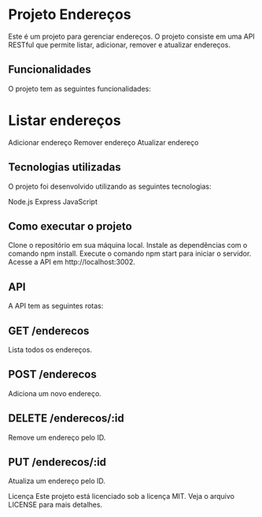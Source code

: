 # Projeto Endereços
Este é um projeto para gerenciar endereços. O projeto consiste em uma API RESTful que permite listar, adicionar, remover e atualizar endereços.

## Funcionalidades
O projeto tem as seguintes funcionalidades:

# Listar endereços
Adicionar endereço
Remover endereço
Atualizar endereço

## Tecnologias utilizadas
O projeto foi desenvolvido utilizando as seguintes tecnologias:

Node.js
Express
JavaScript

## Como executar o projeto
Clone o repositório em sua máquina local.
Instale as dependências com o comando npm install.
Execute o comando npm start para iniciar o servidor.
Acesse a API em http://localhost:3002.

## API

A API tem as seguintes rotas:

## GET /enderecos
Lista todos os endereços.

## POST /enderecos
Adiciona um novo endereço.

## DELETE /enderecos/:id
Remove um endereço pelo ID.

## PUT /enderecos/:id
Atualiza um endereço pelo ID.

Licença
Este projeto está licenciado sob a licença MIT. Veja o arquivo LICENSE para mais detalhes.
